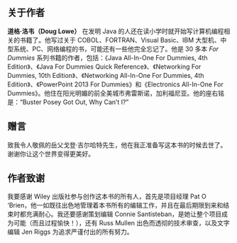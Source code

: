 ## 关于作者

**道格·洛韦（Doug Lowe）** 在发明 Java 的人还在读小学时就开始写计算机编程相关的书籍了。他写过关于 COBOL、FORTRAN、Visual Basic、IBM 大型机、中型系统、PC、网络编程的书，可能还有一些他完全忘记了。他是 30 多本 *For Dummies* 系列书籍的作者，包括：《Java All-In-One For Dummies, 4th Edition》、《Java For Dummies Quick Reference》、《Networking For Dummies, 10th Edition》、《Networking All-In-One For Dummies, 4th Edition》、《PowerPoint 2013 For Dummies》和《Electronics All-In-One For Dummies》。他住在阳光明媚的前全美城市弗雷斯诺，加利福尼亚。他的座右铭是：“Buster Posey Got Out, Why Can’t I?”



## 赠言

致我令人敬佩的岳父戈登·吉尔哈特先生，他在我正准备写这本书的时候去世了。谢谢你让这个世界变得更美好。



## 作者致谢

我要感谢 Wiley  出版社参与创作这本书的所有人，首先是项目经理 Pat O ‘Brien，他一如既往出色地管理着本书所有的编辑工作，并且在最后期限到来和结束时都充满耐心。我还要感谢策划编辑 Connie Santisteban，是她让整个项目成为可能（而且过程愉快！），还有 Russ Mullen 出色而透彻的技术审查，以及文字编辑 Jen Riggs 为追求严谨付出的所有努力。